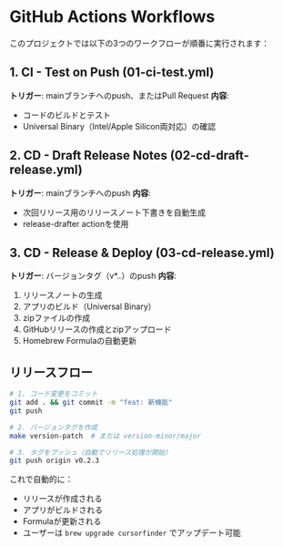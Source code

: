 # GitHub Actions Workflows

このプロジェクトでは以下の3つのワークフローが順番に実行されます：

## 1. CI - Test on Push (01-ci-test.yml)
**トリガー**: mainブランチへのpush、またはPull Request
**内容**: 
- コードのビルドとテスト
- Universal Binary（Intel/Apple Silicon両対応）の確認

## 2. CD - Draft Release Notes (02-cd-draft-release.yml)  
**トリガー**: mainブランチへのpush
**内容**:
- 次回リリース用のリリースノート下書きを自動生成
- release-drafter actionを使用

## 3. CD - Release & Deploy (03-cd-release.yml)
**トリガー**: バージョンタグ（v*.*.*）のpush
**内容**:
1. リリースノートの生成
2. アプリのビルド（Universal Binary）
3. zipファイルの作成
4. GitHubリリースの作成とzipアップロード
5. Homebrew Formulaの自動更新

## リリースフロー

```bash
# 1. コード変更をコミット
git add . && git commit -m "feat: 新機能"
git push

# 2. バージョンタグを作成
make version-patch  # または version-minor/major

# 3. タグをプッシュ（自動でリリース処理が開始）
git push origin v0.2.3
```

これで自動的に：
- リリースが作成される
- アプリがビルドされる
- Formulaが更新される
- ユーザーは `brew upgrade cursorfinder` でアップデート可能
